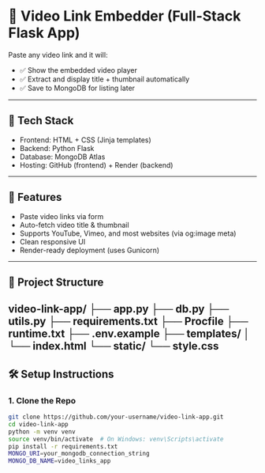 # 🎥 Video Link Embedder (Full-Stack Flask App)

Paste any video link and it will:
- ✅ Show the embedded video player
- ✅ Extract and display title + thumbnail automatically
- ✅ Save to MongoDB for listing later

---

## 🔧 Tech Stack

- Frontend: HTML + CSS (Jinja templates)
- Backend: Python Flask
- Database: MongoDB Atlas
- Hosting: GitHub (frontend) + Render (backend)

---

## 🚀 Features

- Paste video links via form
- Auto-fetch video title & thumbnail
- Supports YouTube, Vimeo, and most websites (via og:image meta)
- Clean responsive UI
- Render-ready deployment (uses Gunicorn)

---

## 📂 Project Structure
video-link-app/ ├── app.py ├── db.py ├── utils.py ├── requirements.txt ├── Procfile ├── runtime.txt ├── .env.example ├── templates/ │   └── index.html └── static/ └── style.css
---

## 🛠️ Setup Instructions

### 1. Clone the Repo
```bash
git clone https://github.com/your-username/video-link-app.git
cd video-link-app
python -m venv venv
source venv/bin/activate  # On Windows: venv\Scripts\activate
pip install -r requirements.txt
MONGO_URI=your_mongodb_connection_string
MONGO_DB_NAME=video_links_app
